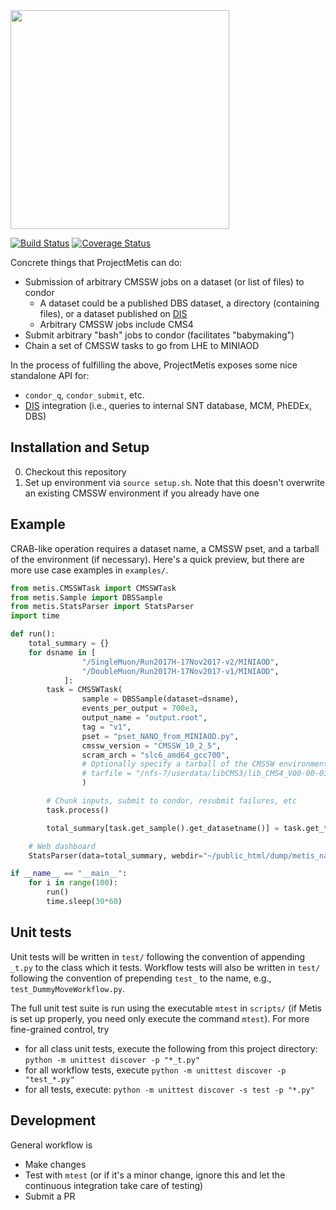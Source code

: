 <img src="http://i.imgur.com/oYKKgyW.png" width="350">

[![Build Status](https://travis-ci.org/aminnj/ProjectMetis.png)](https://travis-ci.org/aminnj/ProjectMetis)
[![Coverage Status](https://coveralls.io/repos/github/aminnj/ProjectMetis/badge.png)](https://coveralls.io/github/aminnj/ProjectMetis)

Concrete things that ProjectMetis can do:
* Submission of arbitrary CMSSW jobs on a dataset (or list of files) to condor
  * A dataset could be a published DBS dataset, a directory (containing files), or a dataset published on [DIS](https://github.com/aminnj/dis)
  * Arbitrary CMSSW jobs include CMS4
* Submit arbitrary "bash" jobs to condor (facilitates "babymaking")
* Chain a set of CMSSW tasks to go from LHE to MINIAOD

In the process of fulfilling the above, ProjectMetis exposes some nice standalone API for:
* `condor_q`, `condor_submit`, etc.
* [DIS](https://github.com/aminnj/dis) integration (i.e., queries to internal SNT database, MCM, PhEDEx, DBS)

## Installation and Setup
0. Checkout this repository
1. Set up environment via `source setup.sh`. Note that this doesn't overwrite an existing CMSSW environment if you already have one

## Example
CRAB-like operation requires a dataset name, a CMSSW pset, and a tarball of the environment (if necessary).
Here's a quick preview, but there are more use case examples in `examples/`.
```python
from metis.CMSSWTask import CMSSWTask
from metis.Sample import DBSSample
from metis.StatsParser import StatsParser
import time

def run():
    total_summary = {}
    for dsname in [
                "/SingleMuon/Run2017H-17Nov2017-v2/MINIAOD",
                "/DoubleMuon/Run2017H-17Nov2017-v1/MINIAOD",
            ]:
        task = CMSSWTask(
                sample = DBSSample(dataset=dsname),
                events_per_output = 700e3,
                output_name = "output.root",
                tag = "v1",
                pset = "pset_NANO_from_MINIAOD.py",
                cmssw_version = "CMSSW_10_2_5",
                scram_arch = "slc6_amd64_gcc700",
                # Optionally specify a tarball of the CMSSW environment made with `mtarfile`
                # tarfile = "/nfs-7/userdata/libCMS3/lib_CMS4_V00-00-03_workaround.tar.gz",
                )

        # Chunk inputs, submit to condor, resubmit failures, etc
        task.process()

        total_summary[task.get_sample().get_datasetname()] = task.get_task_summary()

    # Web dashboard
    StatsParser(data=total_summary, webdir="~/public_html/dump/metis_nano/").do()

if __name__ == "__main__":
    for i in range(100):
        run()
        time.sleep(30*60)
```


## Unit tests
Unit tests will be written in `test/` following the convention of appending `_t.py` to the class which it tests.
Workflow tests will also be written in `test/` following the convention of prepending `test_` to the name, e.g., `test_DummyMoveWorkflow.py`.

The full unit test suite is run using the executable `mtest` in `scripts/` (if Metis is set up properly, you need only execute the command `mtest`). For more fine-grained control, try
* for all class unit tests, execute the following from this project directory: `python -m unittest discover -p "*_t.py"`
* for all workflow tests, execute `python -m unittest discover -p "test_*.py"`
* for all tests, execute: `python -m unittest discover -s test -p "*.py"`

## Development
General workflow is 
* Make changes
* Test with `mtest` (or if it's a minor change, ignore this and let the continuous integration take care of testing)
* Submit a PR
